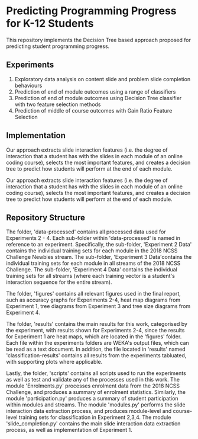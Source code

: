 # Predicting Programming Progress for K-12 Students

This repository implements the Decision Tree based approach proposed for predicting student programming progress. 

## Experiments 

1) Exploratory data analysis on content slide and problem slide completion behaviours
2) Prediction of end of module outcomes using a range of classifiers 
3) Prediction of end of module outcomes using Decision Tree classifier with two feature selection methods
4) Prediction of middle of course outcomes with Gain Ratio Feature Selection 

## Implementation 

Our approach extracts slide interaction features (i.e. the degree
of interaction that a student has with the slides in each module of an online coding
course), selects the most important features, and creates a decision tree to predict how
students will perform at the end of each module.

Our approach extracts slide interaction features (i.e. the degree
of interaction that a student has with the slides in each module of an online coding
course), selects the most important features, and creates a decision tree to predict how
students will perform at the end of each module.

## Repository Structure 

The folder, 'data-processed' contains all processed data used for Experiments 2 - 4. Each sub-folder within 'data-processed' is named in reference to an experiment. Specifically, the sub-folder, 'Experiment 2 Data' contains the individual training sets for each module in the 2018 NCSS Challenge Newbies stream. The sub-folder, 'Experiment 3 Data'contains the individual training sets for each module in all streams of the 2018 NCSS Challenge. The sub-folder, 'Experiment 4 Data' contains the individual training sets for all streams (where each training vector is a student's interaction sequence for the entire stream). 

The folder, 'figures' contains all relevant figures used in the final report, such as accuracy graphs for Experiments 2-4, heat map diagrams from Experiment 1, tree diagrams from Experiment 3 and tree size diagrams from Experiment 4. 

The folder, 'results' contains the main results for this work, categorised by the experiment, with results shown for Experiments 2-4, since the results for Experiment 1 are heat maps, which are located in the 'figures' folder. Each file within the experiments folders are WEKA's output files, which can be read as a text document. In addition, the file located in 'results' named 'classification-results' contains all results from the experiments tabluated, with supporting plots where applicable. 

Lastly, the folder, 'scripts' contains all scripts used to run the experiments as well as test and validate any of the processes used in this work. The module 'Enrolments.py' processes enrolment data from the 2018 NCSS Challenge, and produces a summary of enrolment statistics. Similarly, the module 'participation.py' produces a summary of student participation within modules and streams. The module 'modules.py' performs the slide interaction data extraction process, and produces module-level and course-level training sets for classification in Experiment 2,3,4. The module 'slide_completion.py' contains the main slide interaction data extraction process, as well as implementation of Experiment 1.



 
